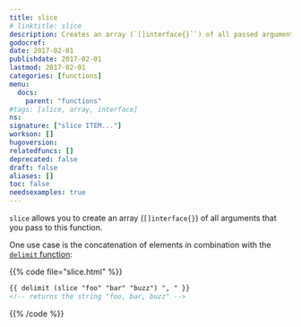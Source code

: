 ```yaml
---
title: slice
# linktitle: slice
description: Creates an array (`[]interface{}``) of all passed arguments.
godocref:
date: 2017-02-01
publishdate: 2017-02-01
lastmod: 2017-02-01
categories: [functions]
menu:
  docs:
    parent: "functions"
#tags: [slice, array, interface]
ns:
signature: ["slice ITEM..."]
workson: []
hugoversion:
relatedfuncs: []
deprecated: false
draft: false
aliases: []
toc: false
needsexamples: true
---
```


`slice` allows you to create an array (`[]interface{}`) of all arguments that you pass to this function.

One use case is the concatenation of elements in combination with the [`delimit` function][]:

{{% code file="slice.html" %}}
```html
{{ delimit (slice "foo" "bar" "buzz") ", " }}
<!-- returns the string "foo, bar, buzz" -->
```
{{% /code %}}


[`delimit` function]: /functions/delimit/
